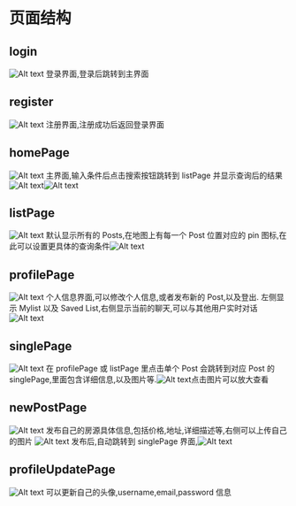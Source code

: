# 页面结构

## login

![Alt text](project-imgs/login.png)
登录界面,登录后跳转到主界面

## register

![Alt text](project-imgs/register.png)
注册界面,注册成功后返回登录界面

## homePage

![Alt text](project-imgs/homePage.png)
主界面,输入条件后点击搜索按钮跳转到 listPage 并显示查询后的结果![Alt text](project-imgs/image.png)![Alt text](project-imgs/image-1.png)

## listPage

![Alt text](project-imgs/listPage.png)
默认显示所有的 Posts,在地图上有每一个 Post 位置对应的 pin 图标,在此可以设置更具体的查询条件![Alt text](project-imgs/image-2.png)

## profilePage

![Alt text](project-imgs/profilePage.png)
个人信息界面,可以修改个人信息,或者发布新的 Post,以及登出.
左侧显示 Mylist 以及 Saved List,右侧显示当前的聊天,可以与其他用户实时对话
![Alt text](project-imgs/image-4.png)

## singlePage

![Alt text](project-imgs/singlePage.png)
在 profilePage 或 listPage 里点击单个 Post 会跳转到对应 Post 的 singlePage,里面包含详细信息,以及图片等.![Alt text](project-imgs/image-5.png)点击图片可以放大查看

## newPostPage

![Alt text](project-imgs/newPostPage.png)
发布自己的房源具体信息,包括价格,地址,详细描述等,右侧可以上传自己的图片
![Alt text](project-imgs/image-6.png)
发布后,自动跳转到 singlePage 界面,![Alt text](project-imgs/image-7.png)

## profileUpdatePage

![Alt text](project-imgs/profileUpdatePage.png)
可以更新自己的头像,username,email,password 信息
